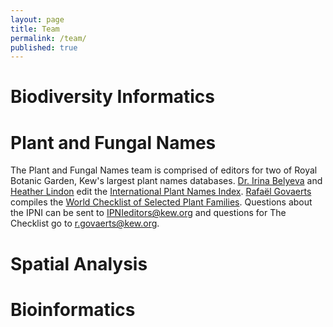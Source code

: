 ```yaml
---
layout: page
title: Team
permalink: /team/
published: true
---
```


# Biodiversity Informatics

# Plant and Fungal Names

The Plant and Fungal Names team is comprised of editors for two of Royal Botanic Garden, Kew's largest plant names databases.  [Dr. Irina Belyeva](http://www.kew.org/science-conservation/research-data/science-directory/people/belyaeva-irina-v) and [Heather Lindon](http://www.kew.org/science-conservation/research-data/science-directory/people/lindon-heather-l) edit the [International Plant Names Index](http://www.ipni.org).  [Rafaël Govaerts](http://www.kew.org/science-conservation/research-data/science-directory/people/govaerts-rafa%C3%ABl-h) compiles the [World Checklist of Selected Plant Families](http://apps.kew.org/wcsp/). 
Questions about the IPNI can be sent to IPNIeditors@kew.org and questions for The Checklist go to r.govaerts@kew.org.

# Spatial Analysis

# Bioinformatics
